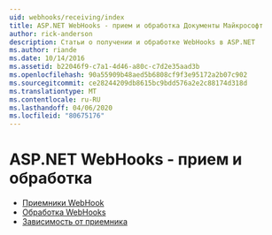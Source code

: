 ```yaml
---
uid: webhooks/receiving/index
title: ASP.NET WebHooks - прием и обработка Документы Майкрософт
author: rick-anderson
description: Статьи о получении и обработке WebHooks в ASP.NET
ms.author: riande
ms.date: 10/14/2016
ms.assetid: b22046f9-c7a1-4d46-a80c-c7d2e35aad3b
ms.openlocfilehash: 90a55909b48aed5b6808cf9f3e95172a2b07c902
ms.sourcegitcommit: ce28244209db8615bc9bdd576a2e2c88174d318d
ms.translationtype: MT
ms.contentlocale: ru-RU
ms.lasthandoff: 04/06/2020
ms.locfileid: "80675176"
---
```

# <a name="aspnet-webhooks---receiving-and-processing"></a>ASP.NET WebHooks - прием и обработка

* [Приемники WebHook](receivers.md)
* [Обработка WebHooks](handlers.md)
* [Зависимость от приемника](dependencies.md)
